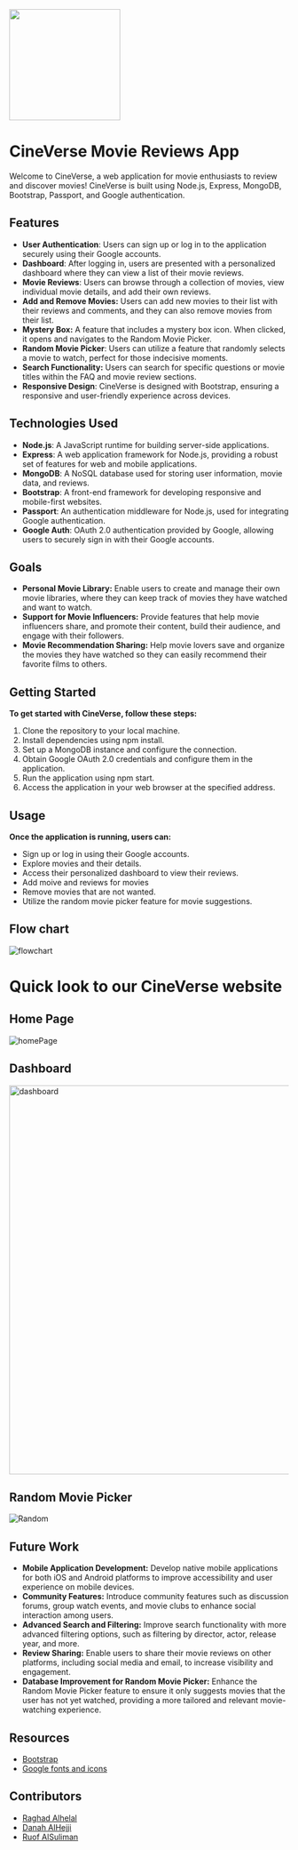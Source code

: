 <img src="https://github.com/DanaMo716/CineVerse-Wep-App/assets/118277115/74e825ae-e51a-414d-9715-358b0b96ebd1" width="200" height="200" />

# CineVerse Movie Reviews App

Welcome to CineVerse, a web application for movie enthusiasts to review and discover movies! CineVerse is built using Node.js, Express, MongoDB, Bootstrap, Passport, and Google authentication.

## Features

- **User Authentication**: Users can sign up or log in to the application securely using their Google accounts.
- **Dashboard**: After logging in, users are presented with a personalized dashboard where they can view a list of their movie reviews.
- **Movie Reviews**: Users can browse through a collection of movies, view individual movie details, and add their own reviews.
- **Add and Remove Movies:** Users can add new movies to their list with their reviews and comments, and they can also remove movies from their list.
- **Mystery Box:** A feature that includes a mystery box icon. When clicked, it opens and navigates to the Random Movie Picker.
- **Random Movie Picker**: Users can utilize a feature that randomly selects a movie to watch, perfect for those indecisive moments.
- **Search Functionality:** Users can search for specific questions or movie titles within the FAQ and movie review sections.
- **Responsive Design**: CineVerse is designed with Bootstrap, ensuring a responsive and user-friendly experience across devices.

## Technologies Used

- **Node.js**: A JavaScript runtime for building server-side applications.
- **Express**: A web application framework for Node.js, providing a robust set of features for web and mobile applications.
- **MongoDB**: A NoSQL database used for storing user information, movie data, and reviews.
- **Bootstrap**: A front-end framework for developing responsive and mobile-first websites.
- **Passport**: An authentication middleware for Node.js, used for integrating Google authentication.
- **Google Auth**: OAuth 2.0 authentication provided by Google, allowing users to securely sign in with their Google accounts.


## Goals 
- **Personal Movie Library:** Enable users to create and manage their own movie libraries, where they can keep track of movies they have watched and want to watch.
- **Support for Movie Influencers:** Provide features that help movie influencers share, and promote their content, build their audience, and engage with their followers.
- **Movie Recommendation Sharing:** Help movie lovers save and organize the movies they have watched so they can easily recommend their favorite films to others.




## Getting Started
**To get started with CineVerse, follow these steps:**
1. Clone the repository to your local machine.
2. Install dependencies using npm install.
3. Set up a MongoDB instance and configure the connection.
4. Obtain Google OAuth 2.0 credentials and configure them in the application.
5. Run the application using npm start.
6. Access the application in your web browser at the specified address.

## Usage
**Once the application is running, users can:**
- Sign up or log in using their Google accounts.
- Explore movies and their details.
- Access their personalized dashboard to view their reviews.
- Add moive and reviews for movies
- Remove movies that are not wanted.
- Utilize the random movie picker feature for movie suggestions.

## Flow chart

![flowchart](https://github.com/DanaMo716/CineVerse-Wep-App/assets/118277115/64ae6915-48ab-4a22-a683-2efc9ca6823f)


# Quick look to our CineVerse website
## Home Page


![homePage](https://github.com/DanaMo716/CineVerse-Wep-App/assets/118277115/85bfbb69-f31b-4d10-b34a-7b775a099d99)



## Dashboard
<img width="700" alt="dashboard" src="https://github.com/DanaMo716/CineVerse-Wep-App/assets/118277115/e97fdfde-5ba5-4bf4-9694-60b2497eec6a">


## Random Movie Picker
![Random](https://github.com/DanaMo716/CineVerse-Wep-App/assets/118277115/d600d814-a363-4d4e-98af-0cd8e9451563)


## Future Work
- **Mobile Application Development:** Develop native mobile applications for both iOS and Android platforms to improve accessibility and user experience on mobile devices.
- **Community Features:** Introduce community features such as discussion forums, group watch events, and movie clubs to enhance social interaction among users.
- **Advanced Search and Filtering:** Improve search functionality with more advanced filtering options, such as filtering by director, actor, release year, and more.
- **Review Sharing:** Enable users to share their movie reviews on other platforms, including social media and email, to increase visibility and engagement.
- **Database Improvement for Random Movie Picker:** Enhance the Random Movie Picker feature to ensure it only suggests movies that the user has not yet watched, providing a more tailored and relevant movie-watching experience.


## Resources
- [Bootstrap](https://getbootstrap.com/)
- [Google fonts and icons](https://fonts.google.com/icons)
  


## Contributors
- [Raghad Alhelal](https://github.com/Raghadlh)
- [Danah AlHejji](https://github.com/DanaMo716)
- [Ruof AlSuliman](https://github.com/ruofio)
